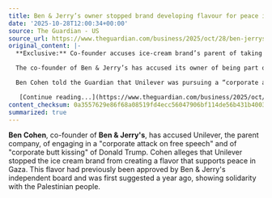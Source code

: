 ```yaml
---
title: Ben & Jerry’s owner stopped brand developing flavour for peace in Gaza
date: '2025-10-28T12:00:34+00:00'
source: The Guardian - US
source_url: https://www.theguardian.com/business/2025/oct/28/ben-jerrys-donald-trump-ice-cream-gaza-ben-cohen
original_content: |-
  **Exclusive:** Co-founder accuses ice-cream brand’s parent of taking part in ‘corporate butt kissing’ of Donald Trump

  The co-founder of Ben & Jerry’s has accused its owner of being part of a movement of “corporate butt kissing” of Donald Trump and says management blocked the ice-cream brand from producing a flavour in support of peace in Gaza.

  Ben Cohen told the Guardian that Unilever was pursuing a “corporate attack on free speech” by blocking the development of a special flavour in solidarity with the Palestinian people. It is understood the flavour had been approved by Ben & Jerry’s independent board and first mooted about a year ago.

   [Continue reading...](https://www.theguardian.com/business/2025/oct/28/ben-jerrys-donald-trump-ice-cream-gaza-ben-cohen)
content_checksum: 0a3557629e86f68a08519fd4ecc56047906bf114de56b431b40031c086cd043b
summarized: true
---
```


**Ben Cohen**, co-founder of **Ben & Jerry's**, has accused Unilever, the parent company, of engaging in a "corporate attack on free speech" and of "corporate butt kissing" of Donald Trump. Cohen alleges that Unilever stopped the ice cream brand from creating a flavor that supports peace in Gaza. This flavor had previously been approved by Ben & Jerry's independent board and was first suggested a year ago, showing solidarity with the Palestinian people.